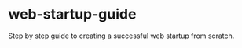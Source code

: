 web-startup-guide
=================

Step by step guide to creating a successful web startup from scratch.
